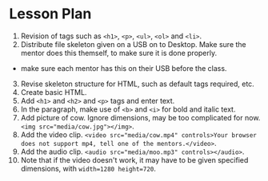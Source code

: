 # Lesson Plan
1. Revision of tags such as `<h1>`, `<p>`, `<ul>`, `<ol>` and `<li>`.
2. Distribute file skeleton given on a USB on to Desktop. Make sure the mentor does this themself, to make sure it is done properly.
 - make sure each mentor has this on their USB before the class.
3. Revise skeleton structure for HTML, such as default tags required, etc.
4. Create basic HTML.
5. Add `<h1>` and `<h2>` and `<p>` tags and enter text.
6. In the paragraph, make use of `<b>` and `<i>` for bold and italic text. 
7. Add picture of cow. Ignore dimensions, may be too complicated for now. `<img src="media/cow.jpg"></img>`.
8. Add the video clip. `<video src="media/cow.mp4" controls>Your browser does not support mp4, tell one of the mentors.</video>`.
9. Add the audio clip. `<audio src="media/moo.mp3" controls></audio>`.
10. Note that if the video doesn't work, it may have to be given specified dimensions, with `width=1280 height=720`.
